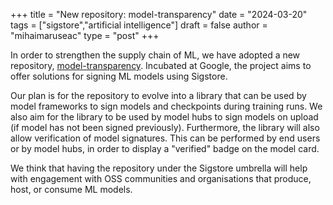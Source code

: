 +++
title = "New repository: model-transparency"
date = "2024-03-20"
tags = ["sigstore","artificial intelligence"]
draft = false
author = "mihaimaruseac"
type = "post"
+++

In order to strengthen the supply chain of ML, we have adopted a new
repository,
[model-transparency](https://github.com/sigstore/model-transparency). Incubated
at Google, the project aims to offer solutions for signing ML models using
Sigstore.

Our plan is for the repository to evolve into a library that can be used by
model frameworks to sign models and checkpoints during training runs. We also
aim for the library to be used by model hubs to sign models on upload (if model
has not been signed previously). Furthermore, the library will also allow
verification of model signatures. This can be performed by end users or by
model hubs, in order to display a "verified" badge on the model card.

We think that having the repository under the Sigstore umbrella will help with
engagement with OSS communities and organisations that produce, host, or
consume ML models.
